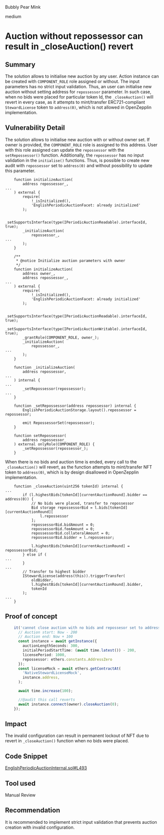 Bubbly Pear Mink

medium

# Auction without repossessor can result in _closeAuction() revert

## Summary

The solution allows to initialise new auction by any user. Action instance can be created with `COMPONENT_ROLE` role assigned or without. The input parameters has no strict input validation. Thus, an user can initialise new auction without setting address for `repossessor` parameter. In such case, when no bids were placed for particular token Id, the `_closeAuction()` will revert in every case, as it attempts to mint/transfer ERC721-compliant `StewardLicense` token to `address(0)`, which is not allowed in OpenZepplin implementation.

## Vulnerability Detail

The solution allows to initialise new auction with or without owner set. If owner is provided, the `COMPONENT_ROLE` role is assigned to this address. User with this role assigned can update the `repossessor` with the `setRepossessor()` function. Additionally, the `repossessor` has no input validation in the `initialise()` functions. Thus, is possible to create new audit with `repossessor` set to `address(0)` and without possibility to update this parameter.

```solidity
    function initializeAuction(
        address repossessor_,
...
    ) external {
        require(
            !_isInitialized(),
            'EnglishPeriodicAuctionFacet: already initialized'
        );

        _setSupportsInterface(type(IPeriodicAuctionReadable).interfaceId, true);
        _initializeAuction(
            repossessor_,
...
        );
    }

    /**
     * @notice Initialize auction parameters with owner
     */
    function initializeAuction(
        address owner_,
        address repossessor_,
...
    ) external {
        require(
            !_isInitialized(),
            'EnglishPeriodicAuctionFacet: already initialized'
        );

        _setSupportsInterface(type(IPeriodicAuctionReadable).interfaceId, true);
        _setSupportsInterface(type(IPeriodicAuctionWritable).interfaceId, true);
        _grantRole(COMPONENT_ROLE, owner_);
        _initializeAuction(
            repossessor_,
...
        );
    }
```

```solidity
    function _initializeAuction(
        address repossessor,
...
    ) internal {
...
        _setRepossessor(repossessor);
...
    }
```

```solidity
    function _setRepossessor(address repossessor) internal {
        EnglishPeriodicAuctionStorage.layout().repossessor = repossessor;

        emit RepossessorSet(repossessor);
    }
```

```solidity
    function setRepossessor(
        address repossessor_
    ) external onlyRole(COMPONENT_ROLE) {
        _setRepossessor(repossessor_);
    }
```

When there is no bids and auction time is ended, every call to the `_closeAuction()` will revert, as the function attempts to mint/transfer NFT token to `address(0)`, which is by design disallowed in OpenZepplin implementation.

```solidity
    function _closeAuction(uint256 tokenId) internal {
...
        if (l.highestBids[tokenId][currentAuctionRound].bidder == address(0)) {
            // No bids were placed, transfer to repossessor
            Bid storage repossessorBid = l.bids[tokenId][currentAuctionRound][
                l.repossessor
            ];
            repossessorBid.bidAmount = 0;
            repossessorBid.feeAmount = 0;
            repossessorBid.collateralAmount = 0;
            repossessorBid.bidder = l.repossessor;

            l.highestBids[tokenId][currentAuctionRound] = repossessorBid;
        } else if (
...
        }
...
        // Transfer to highest bidder
        IStewardLicense(address(this)).triggerTransfer(
            oldBidder,
            l.highestBids[tokenId][currentAuctionRound].bidder,
            tokenId
        );
...
    }
```

## Proof of concept

```typescript
    it('cannot close auction with no bids and repossesor set to address(0)', async function () {
      // Auction start: Now - 200
      // Auction end: Now + 100
      const instance = await getInstance({
        auctionLengthSeconds: 300,
        initialPeriodStartTime: (await time.latest()) - 200,
        licensePeriod: 1000,
        repossessor: ethers.constants.AddressZero
      });
      const licenseMock = await ethers.getContractAt(
        'NativeStewardLicenseMock',
        instance.address,
      );

      await time.increase(100);

      //@audit this call reverts
      await instance.connect(owner).closeAuction(0);
    });
```

## Impact

The invalid configuration can result in permanent lockout of NFT due to revert in `_closeAuction()` function when no bids were placed. 

## Code Snippet

[EnglishPeriodicAuctionInternal.sol#L493](https://github.com/sherlock-audit/2024-02-radicalxchange/blob/main/pco-art/contracts/auction/EnglishPeriodicAuctionInternal.sol#L493)

## Tool used

Manual Review

## Recommendation

It is recommended to implement strict input validation that prevents auction creation with invalid configuration.
